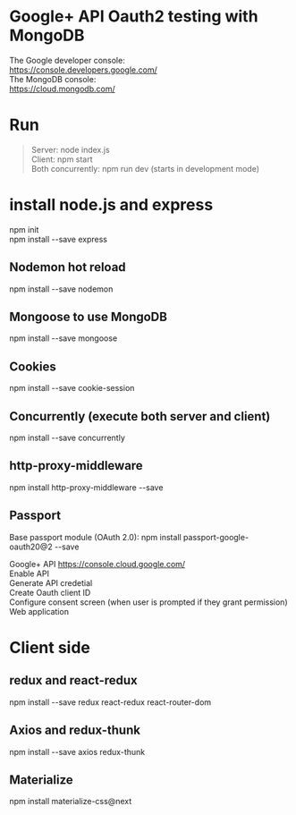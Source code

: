# Google+ API Oauth2 testing with MongoDB
The Google developer console:        
https://console.developers.google.com/        
The MongoDB console:      
https://cloud.mongodb.com/       
    
# Run                 
> Server: node index.js      
> Client: npm start         
> Both concurrently: npm run dev (starts in development mode)    

# install node.js and express
npm init         
npm install --save express   

## Nodemon hot reload
npm install --save nodemon 

## Mongoose to use MongoDB
npm install --save mongoose    

## Cookies     
npm install --save cookie-session

## Concurrently (execute both server and client)
npm install --save concurrently

## http-proxy-middleware
npm install http-proxy-middleware --save

## Passport 
Base passport module (OAuth 2.0): 
npm install passport-google-oauth20@2 --save

Google+ API https://console.cloud.google.com/        
Enable API       
Generate API credetial      
Create Oauth client ID       
Configure consent screen (when user is prompted if they grant permission)
Web application

# Client side 

## redux and react-redux
npm install --save redux react-redux react-router-dom

## Axios and redux-thunk      
npm install --save axios redux-thunk

## Materialize 
npm install materialize-css@next     

